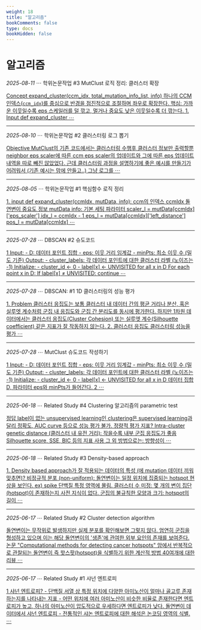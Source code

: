 ```yaml
---
weight: 18
title: "알고리즘"
bookComments: false
type: docs
bookHidden: false
---
```


# 알고리즘

*2025-08-11* ⋯ 학위논문작업 #3 MutClust 로직 정리: 클러스터 확장

[Concept expand_cluster(ccm_idx, total_mutation_info_list, info) 하나의 CCM 인덱스(`ccm_idx`)를 중심으로 반경을 점진적으로 조절하며 좌우로 확장한다. 핵심: 가까운 이웃일수록 eps 스케일러를 덜 깎고, 멀거나 중요도 낮은 이웃일수록 더 깎는다. 1. Input def expand_cluster ⋯](https://yshghid.github.io/docs/study/algorithm/algo16/)

---

*2025-08-10* ⋯ 학위논문작업 #2 클러스터링 로그 뽑기

[Objective MutClust의 기존 코드에서는 클러스터링 수행후 클러스터 정보만 출력할뿐 neighbor eps scaler에 따른 ccm eps scaler의 업데이트와 그에 따른 eps 업데이트 내역을 따로 빼진 않았었다. 근데 클러스터링 과정을 설명하기에 좋은 예시를 만들기가 어려워서 (기존 예시는 맘에 안들고..) 그냥 로그를  ⋯](https://yshghid.github.io/docs/study/algorithm/algo14/)

---

*2025-08-05* ⋯ 학위논문작업 #1 핵심함수 로직 정리

[1. input def expand_cluster(ccmIdx, mutData, info): ccm의 인덱스 ccmIdx 돌연변이 중요도 정보 mutData info: 기본 세팅 파라미터  scaler_l = mutData[ccmIdx]['eps_scaler'] idx_l = ccmIdx - 1 eps_l = mutData[ccmIdx]['left_distance'] pos_l = mutData[ccmIdx] ⋯](https://yshghid.github.io/docs/study/algorithm/algo13/)

---

*2025-07-28* ⋯ DBSCAN #2 슈도코드

[1 Input: - D: 데이터 포인트 집합 - eps: 이웃 거리 임계값 - minPts: 최소 이웃 수 (밀도 기준) Output: - cluster_labels: 각 데이터 포인트에 대한 클러스터 라벨 (노이즈는 -1) Initialize: - cluster_id ← 0 - label[x] ← UNVISITED for all x in D For each point x in D: If label[x] ≠ UNVISITED: continue ⋯](https://yshghid.github.io/docs/study/ai/ai9/)

---

*2025-07-28* ⋯ DBSCAN: #1 1D 클러스터링의 성능 평가

[1. Problem 클러스터 응집도는 보통 클러스터 내 데이터 간의 평균 거리나 분산, 혹은 실루엣 계수처럼 군집 내 응집도와 군집 간 분리도를 동시에 평가한다. 하지만 1차원 데이터에서는 클러스터 응집도(Cluster Cohesion) 또는 실루엣 계수(Silhouette coefficient) 같은 지표가 잘 작동하지 않는다. 2. 클러스터 응집도 클러스터링 성능을 평가 ⋯](https://yshghid.github.io/docs/study/ai/ai8/)

---

*2025-07-28* ⋯ MutClust 슈도코드 작성하기

[1 Input: - D: 데이터 포인트 집합 - eps: 이웃 거리 임계값 - minPts: 최소 이웃 수 (밀도 기준) Output: - cluster_labels: 각 데이터 포인트에 대한 클러스터 라벨 (노이즈는 -1) Initialize: - cluster_id ← 0 - label[x] ← UNVISITED for all x in D 데이터 집합 D, 파라미터 eps와 minPts가 들어간다. 2 ⋯](https://yshghid.github.io/docs/study/ai/ai10/)

---

*2025-06-18* ⋯ Related Study #4 Clustering 알고리즘의 parametric test

[정답 label이 없는 unsupervised learning인 clustering은 supervised learning과 달리 정확도, AUC curve 등으로 성능 평가 불가. 정량적 평가 지표? Intra-cluster genetic distance (클러스터 내 유전 거리): 작을수록 내부 군집 응집도가 좋음 Silhouette score, SSE, BIC 등의 지표 사용 그 외 방법으로는: 방향성이  ⋯](https://yshghid.github.io/docs/study/tech/tech25/)

---

*2025-06-18* ⋯ Related Study #3 Density-based approach

[1. Density based approach가 잘 적용되는 데이터의 특성 (에 mutation 데이터 끼워맞추면)? 비정규적 분포 (non-uniform): 돌연변이는 일정 위치에 집중되는 hotspot 현상을 보인다. ex) spike 단백질 특정 영역에 몰림. 클러스터 수 미정: 몇 개의 변이 집단(hotspot)이 존재하는지 사전 지식이 없다. 군집의 불규칙한 모양과 크기: hotspot의 길이 ⋯](https://yshghid.github.io/docs/study/tech/tech24/)

---

*2025-06-17* ⋯ Related Study #2 Cluster detection algorithm

[돌연변이는 무작위로 발생하지만 실제 분포를 확인해보면 그렇지 않다. 엄연히 군집을 형성하고 있으며 이는 해당 돌연변이의 '생존'에 관여한 외부 요인의 존재를 보여준다. 논문 "Computational methods for detecting cancer hotspots" 암에서 반복적으로 관찰되는 돌연변이 즉 핫스팟(hotspot)을 식별하기 위한 계산적 방법 40여개에 대한 리뷰 ⋯](https://yshghid.github.io/docs/study/tech/tech23/)

---

*2025-06-17* ⋯ Related Study #1 샤넌 엔트로피

[1 샤넌 엔트로피? - 단백질 서열 상 특정 위치에 다양한 아미노산이 얼마나 골고루 존재하는지를 나타내는 지표 - 어떤 위치에 여러 아미노산이 비슷한 비율로 존재한다면 엔트로피가 높고, 하나의 아미노산이 압도적으로 우세하다면 엔트로피가 낮다. 돌연변이 데이터에서 샤넌 엔트로피 - 전통적인 샤논 엔트로피에 대한 해석은 논코딩 영역의 식별. ⋯](https://yshghid.github.io/docs/study/tech/tech22/)


#
